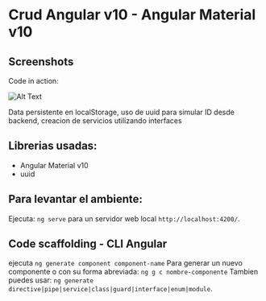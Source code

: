 # Crud Angular v10 - Angular Material v10

## Screenshots

Code in action:

![Alt Text](https://i.imgur.com/7gpCGQ5.gif)


Data persistente en localStorage, uso de uuid para simular ID desde backend, creacion de servicios utilizando interfaces

## Librerias usadas:
- Angular Material v10
- uuid

## Para levantar el ambiente:

Ejecuta: `ng serve` para un servidor web local `http://localhost:4200/`. 

## Code scaffolding - CLI Angular

ejecuta `ng generate component component-name` Para generar un nuevo componente o con su forma abreviada: `ng g c nombre-componente` Tambien puedes usar: `ng generate directive|pipe|service|class|guard|interface|enum|module`.
